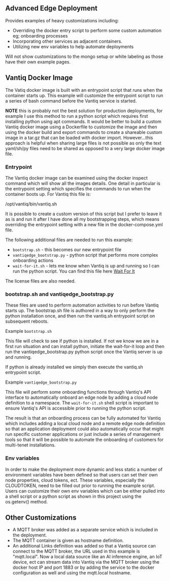 ## Advanced Edge Deployment

Provides examples of heavy customizations including:

* Overriding the docker entry script to perform some custom automation eg; onboarding processes
* Incorporating other services as adjacent containers.
* Utilizing new env variables to help automate deployments

Will not show customizations to the mongo setup or white labeling as those have their own example pages. 

## Vantiq Docker Image

The Vatiq docker image is built with an entrypoint script that runs when the container starts up. This example will customize the entrypoint script to run a series of bash command before the Vantiq service is started. 

**NOTE** this is probably not the best solution for production deployments, for example I use this method to run a python script which requires first installing python using apt commands. It would be better to build a custom Vantiq docker image using a Dockerfile to customize the image and then using the docker build and export commands to create a shareable custom image in a tar.gz that can be loaded with docker import. However...this approach is helpful when sharing large files is not possible as only the text yaml/sh/py files need to be shared as opposed to a very large docker image file.

### Entrypoint

The Vantiq docker image can be examined using the docker inspect command which will show all the images details. One detail in particular is the entrypoint setting which specifies the commands to run when the container boots up. For Vantiq this file is:

/opt/vantiq/bin/vantiq.sh

It is possible to create a custom version of this script but I prefer to leave it as is and run it after I have done all my bootstrapping steps, which means overriding the entrypoint setting with a new file in the docker\-compose.yml file. 

The following additional files are needed to run this example:

* ```bootstrap.sh```  - this becomes our new entrypoint file
* ```vantiqedge_bootstrap.py``` - python script that performs more complex onboarding actions
* ```wait-for-it.sh``` - lets me know when Vantiq is up and running so I can run the python script. You can find this file here [Wait For It](https://github.com/vishnubob/wait-for-it)

The license files are also needed. 

### bootstrap.sh and vantiqedge_bootstrap.py

These files are used to perform automation activities to run before Vantiq starts up. The bootstrap.sh file is authored in a way to only perform the python installation once, and then run the vantiq.sh entrypoint script on subsequent reboots. 

Example ```bootstrap.sh```

This file will check to see if python is installed. If not we know we are in a first run situation and can install python, initiate the wait-for-it loop and then run the vantiqedge_bootstrap.py python script once the Vantiq server is up and running. 

If python is already installed we simply then execute the vantiq.sh entrypoint script. 

Example ```vantiqedge_bootstrap.py```

This file will perform some onboarding functions through Vantiq's API interface to automatically onboard an edge node by adding a cloud node definition to a namespace. The ```wait-for-it.sh``` shell script is important to ensure Vantiq's API is accessible prior to running the python script. 

The result is that an onboarding process can be fully automated for Vantiq which includes adding a local cloud node and a remote edge node definition so that an application deployment could also automatically occur that might run specific customer applications or just include a series of management tools so that it will be possible to automate the onboarding of customers for multi-tenet installations. 

### Env variables

In order to make the deployment more dynamic and less static a number of environment variables have been defined so that users can set their own node properties, cloud tokens, ect. These variables, especially the CLOUDTOKEN, need to be filled out prior to running the example script. Users can customize their own env variables which can be either pulled into a shell script or a python script as shown in this project using the os.getenv() method.  

## Other Customizations

* A MQTT broker was added as a separate service which is included in the deployment. 
* The MQTT container is given as hostname definition. 
* An additional Links definition was added so that a Vantiq source can connect to the MQTT broker, the URL used in this example is "mqtt.local". Now a local data source like an AI inference engine, an IoT device, ect can stream data into Vantiq via the MQTT broker using the docker host IP and port 1883 or by adding the service to the docker configuration as well and using the mqtt.local hostname. 

